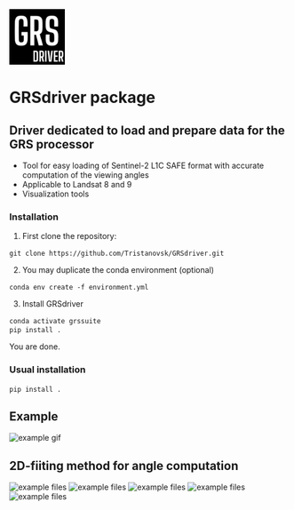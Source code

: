 <img src="docs/_static/GRS_driver.png" alt="GRSdriver_icon" width="100"/>

# GRSdriver package
## Driver dedicated to load and prepare data for the GRS processor
- Tool for easy loading of Sentinel-2 L1C SAFE format with accurate computation of the viewing angles
- Applicable to Landsat 8 and 9
- Visualization tools

### Installation
1. First clone the repository:
```commandline
git clone https://github.com/Tristanovsk/GRSdriver.git
```

2. You may duplicate the conda environment (optional)
```commandline
conda env create -f environment.yml
```

3. Install GRSdriver
```commandline
conda activate grssuite
pip install .
```
You are done.

### Usual installation
```commandline
pip install .
```

## Example

![example gif](illustration/s2driver_visual_tool_optimized.gif)


## 2D-fiiting method for angle computation

![example files](fig/example_3D_fitting_one_detector_v2.png)
![example files](fig/example_2D_fitting_one_band_v3.png)
![example files](fig/example_scattering_angle_all_bands.png)
![example files](fig/example_reflectance_all_bands.png)
![example files](fig/example_ndwi_mask.png)
